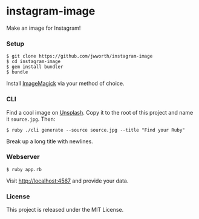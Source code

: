 # instagram-image

Make an image for Instagram!

### Setup

```
$ git clone https://github.com/jwworth/instagram-image
$ cd instagram-image
$ gem install bundler
$ bundle
```

Install [ImageMagick](https://imagemagick.org/) via your method of choice.

### CLI

Find a cool image on [Unsplash](https://unsplash.com). Copy it to the root of
this project and name it `source.jpg`. Then:

```
$ ruby ./cli generate --source source.jpg --title "Find your Ruby"
```

Break up a long title with newlines.

### Webserver

```
$ ruby app.rb
```

Visit [http://localhost:4567](http://localhost:4567) and provide your data.

### License

This project is released under the MIT License.
